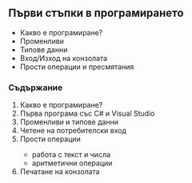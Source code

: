 <h2>Първи стъпки в програмирането</h2>

<ul>
	<li> Какво е програмиране? </li>
	<li> Променливи </li>
	<li> Типове данни </li>
	<li> Вход/Изход на конзолата </li>
	<li> Прости операции и пресмятания </li>
</ul>

<h3>Съдържание</h3>

<ol>
	<li> Какво е програмиране? </li>
	<li> Първа програма със C# и Visual Studio </li>
	<li> Променливи и типове данни </li>
	<li> Четене на потребителски вход </li>
    <li> Прости операции </li>
	<ul> 
		<li>работа с текст и числа</li>
		<li>аритметични операции</li>
	</ul>
	<li>Печатане на конзолата</li>
</ol>
